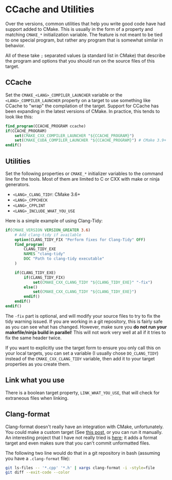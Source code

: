 # CCache and Utilities

Over the versions, common utilities that help you write good code have had support added to CMake. This is usually in the form of a property and matching `CMAKE_*` initialization variable. The feature is not meant to be tied to one special program, but rather any program that is somewhat similar in behavior.

All of these take `;` separated values (a standard list in CMake) that describe the program and options that you should run on the source files of this target.

## CCache

Set the `CMAKE_<LANG>_COMPILER_LAUNCHER` variable or the `<LANG>_COMPILER_LAUNCHER` property on a target to use something like CCache to "wrap" the compilation of the target. Support for CCache has been expanding in the latest versions of CMake. In practice, this tends to look like this:


```cmake
find_program(CCACHE_PROGRAM ccache)
if(CCACHE_PROGRAM)
    set(CMAKE_CXX_COMPILER_LAUNCHER "${CCACHE_PROGRAM}")
    set(CMAKE_CUDA_COMPILER_LAUNCHER "${CCACHE_PROGRAM}") # CMake 3.9+
endif()
```


## Utilities

Set the following properties or `CMAKE_*` initializer variables to the command line for the tools. Most of them are limited to C or CXX with make or ninja generators.

* `<LANG>_CLANG_TIDY`: CMake 3.6+
* `<LANG>_CPPCHECK`
* `<LANG>_CPPLINT`
* `<LANG>_INCLUDE_WHAT_YOU_USE`

Here is a simple example of using Clang-Tidy:

```cmake
if(CMAKE_VERSION VERSION_GREATER 3.6)
    # Add clang-tidy if available
    option(CLANG_TIDY_FIX "Perform fixes for Clang-Tidy" OFF)
    find_program(
        CLANG_TIDY_EXE
        NAMES "clang-tidy"
        DOC "Path to clang-tidy executable"
    )

    if(CLANG_TIDY_EXE)
        if(CLANG_TIDY_FIX)
            set(CMAKE_CXX_CLANG_TIDY "${CLANG_TIDY_EXE}" "-fix")
        else()
            set(CMAKE_CXX_CLANG_TIDY "${CLANG_TIDY_EXE}")
        endif()
    endif()
endif()
```

The `-fix` part is optional, and will modify your source files to try to fix the tidy warning issued. If you are working in a git repository, this is fairly safe as you can see what has changed. However, make sure you **do not run your makefile/ninja build in parallel**! This will not work very well at all if it tries to fix the same header twice.

If you want to explicitly use the target form to ensure you only call this on your local targets, you can set a variable (I usually chose `DO_CLANG_TIDY`) instead of the `CMAKE_CXX_CLANG_TIDY` variable, then add it to your target properties as you create them.

## Link what you use

There is a boolean target property, `LINK_WHAT_YOU_USE`, that will check for extraneous files when linking.

## Clang-format

Clang-format doesn't really have an integration with CMake, unfortunately. You could make a custom target (See [this post](https://arcanis.me/en/2015/10/17/cppcheck-and-clang-format), or you can run it manually. An interesting project that I have not really tried is [here](https://github.com/kbenzie/git-cmake-format); it adds a format target and even makes sure that you can't commit unformatted files.

The following two line would do that in a git repository in bash (assuming you have a `.clang-format` file):

```bash
git ls-files -- '*.cpp' '*.h' | xargs clang-format -i -style=file
git diff --exit-code --color
```
